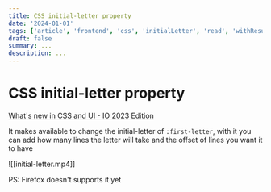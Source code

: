 ```yaml
---
title: CSS initial-letter property
date: '2024-01-01'
tags: ['article', 'frontend', 'css', 'initialLetter', 'read', 'withResume']
draft: false
summary: ...
description: ...
---
```


# CSS initial-letter property

[What's new in CSS and UI - IO 2023 Edition](https://developer.chrome.com/blog/whats-new-css-ui-2023/)

It makes available to change the initial-letter of `:first-letter`, with it you can add how many lines the letter will take and the offset of lines you want it to have

![[initial-letter.mp4]]

PS: Firefox doesn't supports it yet